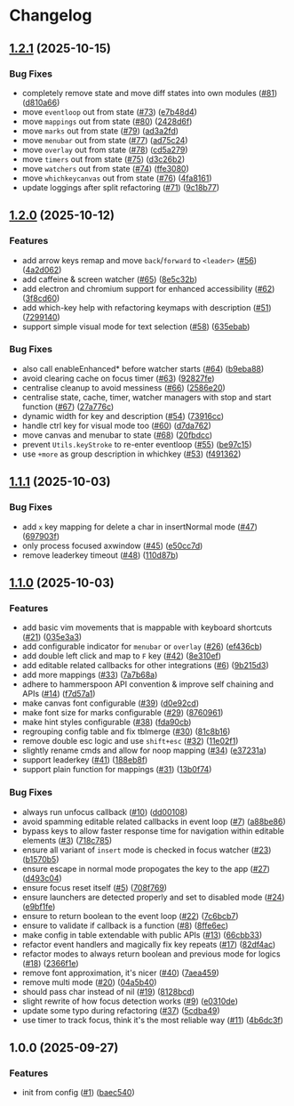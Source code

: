 # Changelog

## [1.2.1](https://github.com/y3owk1n/Vimnav.spoon/compare/v1.2.0...v1.2.1) (2025-10-15)


### Bug Fixes

* completely remove state and move diff states into own modules ([#81](https://github.com/y3owk1n/Vimnav.spoon/issues/81)) ([d810a66](https://github.com/y3owk1n/Vimnav.spoon/commit/d810a66be331e623704fc061a9475c54ef57a561))
* move `eventloop` out from state ([#73](https://github.com/y3owk1n/Vimnav.spoon/issues/73)) ([e7b48d4](https://github.com/y3owk1n/Vimnav.spoon/commit/e7b48d499163aba36ee32796e2beffa7a338c0ac))
* move `mappings` out from state ([#80](https://github.com/y3owk1n/Vimnav.spoon/issues/80)) ([2428d6f](https://github.com/y3owk1n/Vimnav.spoon/commit/2428d6f854eb25639d8fb3d56fbefdfc818702c0))
* move `marks` out from state ([#79](https://github.com/y3owk1n/Vimnav.spoon/issues/79)) ([ad3a2fd](https://github.com/y3owk1n/Vimnav.spoon/commit/ad3a2fd3dae9a90deb6838cff4f9e8255f11c7c0))
* move `menubar` out from state ([#77](https://github.com/y3owk1n/Vimnav.spoon/issues/77)) ([ad75c24](https://github.com/y3owk1n/Vimnav.spoon/commit/ad75c241b50daf9ce3e6814d7f50181dbb2c5007))
* move `overlay` out from state ([#78](https://github.com/y3owk1n/Vimnav.spoon/issues/78)) ([cd5a279](https://github.com/y3owk1n/Vimnav.spoon/commit/cd5a27999a015efe7f70e182da4b4c204be82f62))
* move `timers` out from state ([#75](https://github.com/y3owk1n/Vimnav.spoon/issues/75)) ([d3c26b2](https://github.com/y3owk1n/Vimnav.spoon/commit/d3c26b2a831a92b8941009850a0105d0c5418ec9))
* move `watchers` out from state ([#74](https://github.com/y3owk1n/Vimnav.spoon/issues/74)) ([ffe3080](https://github.com/y3owk1n/Vimnav.spoon/commit/ffe30803cc65a9a08fa46960654f6aa5096ca4c7))
* move `whichkeycanvas` out from state ([#76](https://github.com/y3owk1n/Vimnav.spoon/issues/76)) ([4fa8161](https://github.com/y3owk1n/Vimnav.spoon/commit/4fa81612836d0b692747f27563ade8a732a2c7bb))
* update loggings after split refactoring ([#71](https://github.com/y3owk1n/Vimnav.spoon/issues/71)) ([9c18b77](https://github.com/y3owk1n/Vimnav.spoon/commit/9c18b7795d2f6015472d6d897b2ff734d0402df7))

## [1.2.0](https://github.com/y3owk1n/Vimnav.spoon/compare/v1.1.1...v1.2.0) (2025-10-12)


### Features

* add arrow keys remap and move `back`/`forward` to `<leader>` ([#56](https://github.com/y3owk1n/Vimnav.spoon/issues/56)) ([4a2d062](https://github.com/y3owk1n/Vimnav.spoon/commit/4a2d0624cc9c8a654d367a679536b663ed9589b2))
* add caffeine & screen watcher ([#65](https://github.com/y3owk1n/Vimnav.spoon/issues/65)) ([8e5c32b](https://github.com/y3owk1n/Vimnav.spoon/commit/8e5c32b1a2126831253f3d211ce1a077edae5180))
* add electron and chromium support for enhanced accessibility ([#62](https://github.com/y3owk1n/Vimnav.spoon/issues/62)) ([3f8cd60](https://github.com/y3owk1n/Vimnav.spoon/commit/3f8cd60da1f850dd2cc6c46a8d211bb6fd30aeb9))
* add which-key help with refactoring keymaps with description ([#51](https://github.com/y3owk1n/Vimnav.spoon/issues/51)) ([7299140](https://github.com/y3owk1n/Vimnav.spoon/commit/72991401abd57513dc181200d076f3a7e3bbb27e))
* support simple visual mode for text selection ([#58](https://github.com/y3owk1n/Vimnav.spoon/issues/58)) ([635ebab](https://github.com/y3owk1n/Vimnav.spoon/commit/635ebab98a7799915464f2b130396a10ce84e287))


### Bug Fixes

* also call enableEnhanced* before watcher starts ([#64](https://github.com/y3owk1n/Vimnav.spoon/issues/64)) ([b9eba88](https://github.com/y3owk1n/Vimnav.spoon/commit/b9eba88098582c4d501edb07bf874f193d26ad89))
* avoid clearing cache on focus timer ([#63](https://github.com/y3owk1n/Vimnav.spoon/issues/63)) ([92827fe](https://github.com/y3owk1n/Vimnav.spoon/commit/92827fe6f1e2c2858b315cde1e2dc2d099457324))
* centralise cleanup to avoid messiness ([#66](https://github.com/y3owk1n/Vimnav.spoon/issues/66)) ([2586e20](https://github.com/y3owk1n/Vimnav.spoon/commit/2586e20dfbb111404c15f9e31fc00f87c5fb1fc0))
* centralise state, cache, timer, watcher managers with stop and start function ([#67](https://github.com/y3owk1n/Vimnav.spoon/issues/67)) ([27a776c](https://github.com/y3owk1n/Vimnav.spoon/commit/27a776c02182592824884128f79f48771f5a1798))
* dynamic width for key and description ([#54](https://github.com/y3owk1n/Vimnav.spoon/issues/54)) ([73916cc](https://github.com/y3owk1n/Vimnav.spoon/commit/73916cc802941d6430ed661f7e21b88a904b51bc))
* handle ctrl key for visual mode too ([#60](https://github.com/y3owk1n/Vimnav.spoon/issues/60)) ([d7da762](https://github.com/y3owk1n/Vimnav.spoon/commit/d7da7626c9705fec6298d90e344f7e19f749f4fa))
* move canvas and menubar to state ([#68](https://github.com/y3owk1n/Vimnav.spoon/issues/68)) ([20fbdcc](https://github.com/y3owk1n/Vimnav.spoon/commit/20fbdcc805723f821ddbe9bcd0bdb3e5607fc80f))
* prevent `Utils.keyStroke` to re-enter eventloop ([#55](https://github.com/y3owk1n/Vimnav.spoon/issues/55)) ([be97c15](https://github.com/y3owk1n/Vimnav.spoon/commit/be97c15fcf8ab133f3ef7b92499979b5298f6d8a))
* use `+more` as group description in whichkey ([#53](https://github.com/y3owk1n/Vimnav.spoon/issues/53)) ([f491362](https://github.com/y3owk1n/Vimnav.spoon/commit/f49136215b481840a371742280b6712766782c0b))

## [1.1.1](https://github.com/y3owk1n/Vimnav.spoon/compare/v1.1.0...v1.1.1) (2025-10-03)


### Bug Fixes

* add `x` key mapping for delete a char in insertNormal mode ([#47](https://github.com/y3owk1n/Vimnav.spoon/issues/47)) ([697903f](https://github.com/y3owk1n/Vimnav.spoon/commit/697903f9e54d729b4f3c95e176096d850ca45a52))
* only process focused axwindow ([#45](https://github.com/y3owk1n/Vimnav.spoon/issues/45)) ([e50cc7d](https://github.com/y3owk1n/Vimnav.spoon/commit/e50cc7db2a64e50ed7c793cfb990fa57210f4a61))
* remove leaderkey timeout ([#48](https://github.com/y3owk1n/Vimnav.spoon/issues/48)) ([110d87b](https://github.com/y3owk1n/Vimnav.spoon/commit/110d87bc63eb7ea4a7f8147d8e715e4050a44174))

## [1.1.0](https://github.com/y3owk1n/Vimnav.spoon/compare/v1.0.0...v1.1.0) (2025-10-03)


### Features

* add basic vim movements that is mappable with keyboard shortcuts ([#21](https://github.com/y3owk1n/Vimnav.spoon/issues/21)) ([035e3a3](https://github.com/y3owk1n/Vimnav.spoon/commit/035e3a3a30a062d55d359042ff69de5626571a6b))
* add configurable indicator for `menubar` or `overlay` ([#26](https://github.com/y3owk1n/Vimnav.spoon/issues/26)) ([ef436cb](https://github.com/y3owk1n/Vimnav.spoon/commit/ef436cb3e4fc5b895dce2e8f7cd813fe348c04b0))
* add double left click and map to `F` key ([#42](https://github.com/y3owk1n/Vimnav.spoon/issues/42)) ([8e310ef](https://github.com/y3owk1n/Vimnav.spoon/commit/8e310efee766b60e5b114cf35228d4bdc5c9dfd0))
* add editable related callbacks for other integrations ([#6](https://github.com/y3owk1n/Vimnav.spoon/issues/6)) ([9b215d3](https://github.com/y3owk1n/Vimnav.spoon/commit/9b215d3555d7e094a648d85a9b51ded42862138d))
* add more mappings ([#33](https://github.com/y3owk1n/Vimnav.spoon/issues/33)) ([7a7b68a](https://github.com/y3owk1n/Vimnav.spoon/commit/7a7b68a9576672d12cb10ed3be3cff1df029ee18))
* adhere to hammerspoon API convention & improve self chaining and APIs ([#14](https://github.com/y3owk1n/Vimnav.spoon/issues/14)) ([f7d57a1](https://github.com/y3owk1n/Vimnav.spoon/commit/f7d57a1e42515af336e3d172a738884a4ca214ed))
* make canvas font configurable ([#39](https://github.com/y3owk1n/Vimnav.spoon/issues/39)) ([d0e92cd](https://github.com/y3owk1n/Vimnav.spoon/commit/d0e92cdc1dc182c7d83bd45425b03a53109c0826))
* make font size for marks configurable ([#29](https://github.com/y3owk1n/Vimnav.spoon/issues/29)) ([8760961](https://github.com/y3owk1n/Vimnav.spoon/commit/876096128a6fbf4a4e42580b9a4296de4f9edad1))
* make hint styles configurable ([#38](https://github.com/y3owk1n/Vimnav.spoon/issues/38)) ([fda90cb](https://github.com/y3owk1n/Vimnav.spoon/commit/fda90cb87be14e78f0745d7095044e22da2afcac))
* regrouping config table and fix tblmerge ([#30](https://github.com/y3owk1n/Vimnav.spoon/issues/30)) ([81c8b16](https://github.com/y3owk1n/Vimnav.spoon/commit/81c8b16cb667a9f7c2f8175153d93a82f7fec43a))
* remove double esc logic and use `shift+esc` ([#32](https://github.com/y3owk1n/Vimnav.spoon/issues/32)) ([11e02f1](https://github.com/y3owk1n/Vimnav.spoon/commit/11e02f1fb47c6726d2e56130a5e90585cb7bfd1d))
* slightly rename cmds and allow for noop mapping ([#34](https://github.com/y3owk1n/Vimnav.spoon/issues/34)) ([e37231a](https://github.com/y3owk1n/Vimnav.spoon/commit/e37231a0b598f2a2516f4e5076b4d59d1205d2ba))
* support leaderkey ([#41](https://github.com/y3owk1n/Vimnav.spoon/issues/41)) ([188eb8f](https://github.com/y3owk1n/Vimnav.spoon/commit/188eb8f89e70e7d9f278053670ea4f3c7b953e17))
* support plain function for mappings ([#31](https://github.com/y3owk1n/Vimnav.spoon/issues/31)) ([13b0f74](https://github.com/y3owk1n/Vimnav.spoon/commit/13b0f7462a598b5e4effbbad9302f967077eb923))


### Bug Fixes

* always run unfocus callback ([#10](https://github.com/y3owk1n/Vimnav.spoon/issues/10)) ([dd00108](https://github.com/y3owk1n/Vimnav.spoon/commit/dd00108cebfe3c939a50f1173814dcad6e21fd79))
* avoid spamming editable related callbacks in event loop ([#7](https://github.com/y3owk1n/Vimnav.spoon/issues/7)) ([a88be86](https://github.com/y3owk1n/Vimnav.spoon/commit/a88be86a0025ee2df029cd800ac6cf63ce70602d))
* bypass keys to allow faster response time for navigation within editable elements ([#3](https://github.com/y3owk1n/Vimnav.spoon/issues/3)) ([718c785](https://github.com/y3owk1n/Vimnav.spoon/commit/718c78556a9e166ecaaf79881b62c0afd13fdf07))
* ensure all variant of `insert` mode is checked in focus watcher ([#23](https://github.com/y3owk1n/Vimnav.spoon/issues/23)) ([b1570b5](https://github.com/y3owk1n/Vimnav.spoon/commit/b1570b5fed47fde7ca6062db216b98dcff9acb27))
* ensure escape in normal mode propogates the key to the app ([#27](https://github.com/y3owk1n/Vimnav.spoon/issues/27)) ([d493c04](https://github.com/y3owk1n/Vimnav.spoon/commit/d493c04fd0c75df962d38b2f98bd06dce1a13971))
* ensure focus reset itself ([#5](https://github.com/y3owk1n/Vimnav.spoon/issues/5)) ([708f769](https://github.com/y3owk1n/Vimnav.spoon/commit/708f7690763ed38f1c4b1a7fbec50cfff47dbf1a))
* ensure launchers are detected properly and set to disabled mode ([#24](https://github.com/y3owk1n/Vimnav.spoon/issues/24)) ([e9bf1fe](https://github.com/y3owk1n/Vimnav.spoon/commit/e9bf1fe46fc90c7731c9785000d415174edc7a81))
* ensure to return boolean to the event loop ([#22](https://github.com/y3owk1n/Vimnav.spoon/issues/22)) ([7c6bcb7](https://github.com/y3owk1n/Vimnav.spoon/commit/7c6bcb7c3c5cee9d5c9ae9b124a96aec3393f45d))
* ensure to validate if callback is a function ([#8](https://github.com/y3owk1n/Vimnav.spoon/issues/8)) ([8ffe6ec](https://github.com/y3owk1n/Vimnav.spoon/commit/8ffe6ec59dfc7127bf99eadc143ad0e15afd19bb))
* make config in table extendable with public APIs ([#13](https://github.com/y3owk1n/Vimnav.spoon/issues/13)) ([66cbb33](https://github.com/y3owk1n/Vimnav.spoon/commit/66cbb331a0c88bfb2e31db9d7bb288067b4cfb5f))
* refactor event handlers and magically fix key repeats ([#17](https://github.com/y3owk1n/Vimnav.spoon/issues/17)) ([82df4ac](https://github.com/y3owk1n/Vimnav.spoon/commit/82df4ac9ab9175f72708b7376bf39cbd3e64ef99))
* refactor modes to always return boolean and previous mode for logics ([#18](https://github.com/y3owk1n/Vimnav.spoon/issues/18)) ([2366f1e](https://github.com/y3owk1n/Vimnav.spoon/commit/2366f1e774f5744cbf300a0a44507d9f4da76838))
* remove font approximation, it's nicer ([#40](https://github.com/y3owk1n/Vimnav.spoon/issues/40)) ([7aea459](https://github.com/y3owk1n/Vimnav.spoon/commit/7aea4596971bec8b6fa09a40e07f807b15fb7a44))
* remove multi mode ([#20](https://github.com/y3owk1n/Vimnav.spoon/issues/20)) ([04a5b40](https://github.com/y3owk1n/Vimnav.spoon/commit/04a5b40ead15a7df4d89d6ded4fcfd1d32e7931d))
* should pass char instead of nil ([#19](https://github.com/y3owk1n/Vimnav.spoon/issues/19)) ([8128bcd](https://github.com/y3owk1n/Vimnav.spoon/commit/8128bcd5de350110cae951df1a7e54cff8badfda))
* slight rewrite of how focus detection works ([#9](https://github.com/y3owk1n/Vimnav.spoon/issues/9)) ([e0310de](https://github.com/y3owk1n/Vimnav.spoon/commit/e0310de945cd0a0c93f538a848eb05e6183beaae))
* update some typo during refactoring ([#37](https://github.com/y3owk1n/Vimnav.spoon/issues/37)) ([5cdba49](https://github.com/y3owk1n/Vimnav.spoon/commit/5cdba49423e7e0506d0e6f5a3ecb1ac186d5b76a))
* use timer to track focus, think it's the most reliable way ([#11](https://github.com/y3owk1n/Vimnav.spoon/issues/11)) ([4b6dc3f](https://github.com/y3owk1n/Vimnav.spoon/commit/4b6dc3ff9405702ec7ef124a2061d6328421c008))

## 1.0.0 (2025-09-27)


### Features

* init from config ([#1](https://github.com/y3owk1n/Vimnav.spoon/issues/1)) ([baec540](https://github.com/y3owk1n/Vimnav.spoon/commit/baec540e1539a50a299017774cbd7f112a60ef25))
